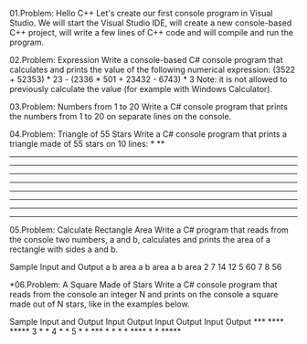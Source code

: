 01.Problem: Hello C++
Let's create our first console program in Visual Studio. We will start the Visual Studio IDE, will create 
a new console-based C++ project, will write a few lines of C++ code and will compile and run the 
program. 

02.Problem: Expression
Write a console-based C# console program that calculates and prints the value of the following 
numerical expression:
(3522 + 52353) * 23 - (2336 * 501 + 23432 - 6743) * 3
Note: it is not allowed to previously calculate the value (for example with Windows Calculator).

03.Problem: Numbers from 1 to 20
Write a C# console program that prints the numbers from 1 to 20 on separate lines on the console.

04.Problem: Triangle of 55 Stars
Write a C# console program that prints a triangle made of 55 stars on 10 lines:
*
**
***
****
*****
******
*******
********
*********
**********

05.Problem: Calculate Rectangle Area
Write a C# program that reads from the console two numbers, a and b, calculates and prints the area 
of a rectangle with sides a and b.

Sample Input and Output
a b area a b area a b area 
2 7 14  12 5 60    7 8  56

*06.Problem: A Square Made of Stars
Write a C# console program that reads from the console an integer N and prints on the console a 
square made out of N stars, like in the examples below.

Sample Input and Output
Input Output Input Output Input Output 
      ***          ****         *****
3     * *     4   *  *     5    *   *
      ***          *  *         *   *
                   ****         *   *
                                *****







